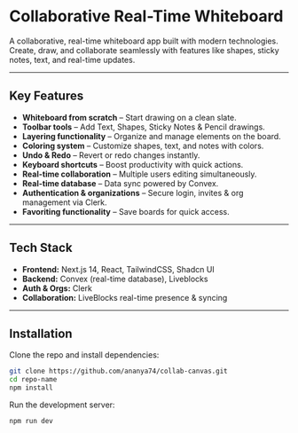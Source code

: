 # Collaborative Real-Time Whiteboard

A collaborative, real-time whiteboard app built with modern technologies. Create, draw, and collaborate seamlessly with features like shapes, sticky notes, text, and real-time updates.  

---

##  Key Features

- **Whiteboard from scratch** – Start drawing on a clean slate.  
- **Toolbar tools** – Add Text, Shapes, Sticky Notes & Pencil drawings.  
- **Layering functionality** – Organize and manage elements on the board.  
- **Coloring system** – Customize shapes, text, and notes with colors.  
- **Undo & Redo** – Revert or redo changes instantly.  
- **Keyboard shortcuts** – Boost productivity with quick actions.  
- **Real-time collaboration** – Multiple users editing simultaneously.  
- **Real-time database** – Data sync powered by Convex.  
- **Authentication & organizations** – Secure login, invites & org management via Clerk.  
- **Favoriting functionality** – Save boards for quick access.  
---

## Tech Stack

- **Frontend:** Next.js 14, React, TailwindCSS, Shadcn UI  
- **Backend:** Convex (real-time database), Liveblocks  
- **Auth & Orgs:** Clerk  
- **Collaboration:** LiveBlocks real-time presence & syncing  

---

## Installation

Clone the repo and install dependencies:

```bash
git clone https://github.com/ananya74/collab-canvas.git
cd repo-name
npm install
```

Run the development server:
```bash
npm run dev
```
